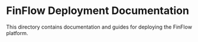 # FinFlow Deployment Documentation

This directory contains documentation and guides for deploying the FinFlow platform.
